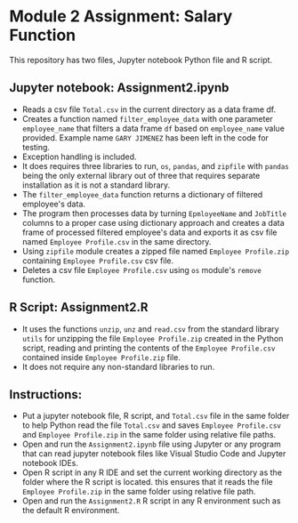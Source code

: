 # Module 2 Assignment: Salary Function
This repository has two files, Jupyter notebook Python file and R script.

## Jupyter notebook: Assignment2.ipynb
- Reads a csv file `Total.csv` in the current directory as a data frame df.
- Creates a function named `filter_employee_data` with one parameter `employee_name` that filters a data frame `df` based on `employee_name` value provided. Example name `GARY JIMENEZ` has been left in the code for testing.
- Exception handling is included.
- It does requires three libraries to run, `os`, `pandas`, and `zipfile` with `pandas` being the only external library out of three that requires separate installation as it is not a standard library.
- The `filter_employee_data` function returns a dictionary of filtered employee's data.
- The program then processes data by turning `EpmloyeeName` and `JobTitle` columns to a proper case using dictionary approach and creates a data frame of processed filtered employee's data and exports it as csv file named `Employee Profile.csv` in the same directory.
- Using `zipfile` module creates a zipped file named `Employee Profile.zip` containing `Employee Profile.csv` csv file.
- Deletes a csv file `Employee Profile.csv` using `os` module's `remove` function.

## R Script: Assignment2.R
- It uses the functions `unzip`, `unz` and `read.csv` from the standard library `utils` for unzipping the file `Employee Profile.zip` created in the Python script, reading and printing the contents of the `Employee Profile.csv` contained inside `Employee Profile.zip` file.
- It does not require any non-standard libraries to run.

## Instructions:
- Put a jupyter notebook file, R script, and `Total.csv` file in the same folder to help Python read the file `Total.csv` and saves `Employee Profile.csv` and `Employee Profile.zip` in the same folder using relative file paths.
- Open and run the `Assignment2.ipynb` file using Jupyter or any program that can read jupyter notebook files like Visual Studio Code and Jupyter notebook IDEs.
- Open R script in any R IDE and set the current working directory as the folder where the R script is located. this ensures that it reads the file `Employee Profile.zip` in the same folder using relative file path.
- Open and run the `Assignment2.R` R script in any R environment such as the default R environment.
